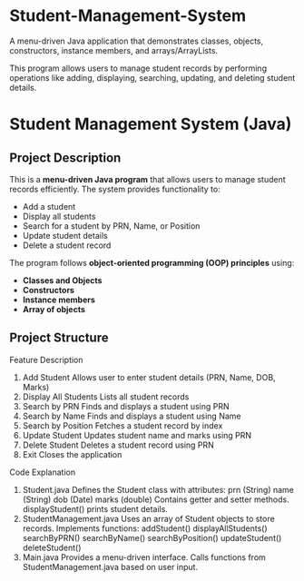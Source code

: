# Student-Management-System
A menu-driven Java application that demonstrates classes, objects, constructors, instance members, and arrays/ArrayLists.

This program allows users to manage student records by performing operations like adding, displaying, searching, updating, and deleting student details.

# Student Management System (Java)

##  Project Description
This is a **menu-driven Java program** that allows users to manage student records efficiently. The system provides functionality to:
- Add a student
- Display all students
- Search for a student by PRN, Name, or Position
- Update student details
- Delete a student record

The program follows **object-oriented programming (OOP) principles** using:
- **Classes and Objects**
- **Constructors**
- **Instance members**
- **Array of objects**

##  Project Structure


Feature	Description
1. Add Student	Allows user to enter student details (PRN, Name, DOB, Marks)
2. Display All Students	Lists all student records
3. Search by PRN	Finds and displays a student using PRN
4. Search by Name	Finds and displays a student using Name
5. Search by Position	Fetches a student record by index
6. Update Student	Updates student name and marks using PRN
7. Delete Student	Deletes a student record using PRN
8. Exit	Closes the application

Code Explanation
1. Student.java
Defines the Student class with attributes:
prn (String)
name (String)
dob (Date)
marks (double)
Contains getter and setter methods.
displayStudent() prints student details.
2. StudentManagement.java
Uses an array of Student objects to store records.
Implements functions:
addStudent()
displayAllStudents()
searchByPRN()
searchByName()
searchByPosition()
updateStudent()
deleteStudent()
3. Main.java
Provides a menu-driven interface.
Calls functions from StudentManagement.java based on user input.
